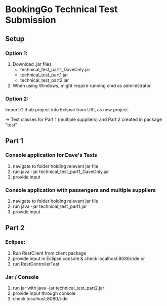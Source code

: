 # BookingGo Technical Test Submission

## Setup

### Option 1:
1) Download .jar files 
      - technical_test_part1_DaveOnly.jar
      - technical_test_part1.jar
      - technical_test_part2.jar
2) When using Windows, might require running cmd as administrator

### Option 2:
Import Github project into Eclipse from URI, as new project.

-> Test classes for Part 1 (multiple suppliers) and Part 2 created in package "test"

## Part 1

### Console application for Dave's Taxis
1) navigate to folder holding relevant jar file
2) run java -jar technical_test_part1_DaveOnly.jar
3) provide input

### Console application with passengers and multiple suppliers
1) navigate to folder holding relevant jar file
2) run java -jar technical_test_part1.jar
3) provide input



## Part 2

### Eclipse:
1) Run RestClient from client package
2) provide input in Eclipse console & check localhost:8080/ride
or
2) run RestControllerTest

### Jar / Console
1) run jar with java -jar technical_test_part2.jar
2) provide input through console
3) check localhost:8080/ride
 
